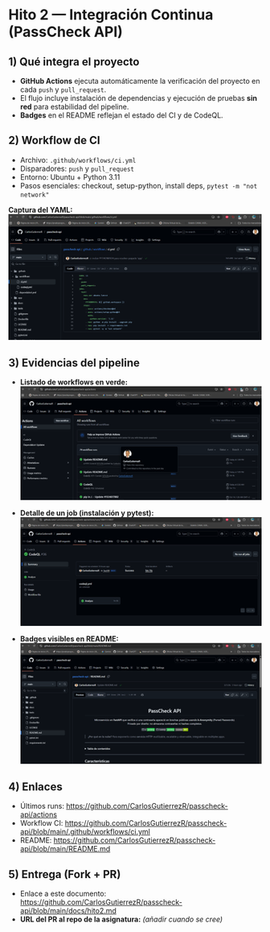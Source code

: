 # Hito 2 — Integración Continua (PassCheck API)

## 1) Qué integra el proyecto
- **GitHub Actions** ejecuta automáticamente la verificación del proyecto en cada `push` y `pull_request`.
- El flujo incluye instalación de dependencias y ejecución de pruebas **sin red** para estabilidad del pipeline.
- **Badges** en el README reflejan el estado del CI y de CodeQL.

## 2) Workflow de CI
- Archivo: `.github/workflows/ci.yml`
- Disparadores: `push` y `pull_request`
- Entorno: Ubuntu + Python 3.11
- Pasos esenciales: checkout, setup-python, install deps, `pytest -m "not network"`

**Captura del YAML:**
![ci.yml](img/h2_ci_yaml.png)

## 3) Evidencias del pipeline
- **Listado de workflows en verde:**
![Actions lista](img/h2_actions_lista.png)

- **Detalle de un job (instalación y pytest):**
![Actions job](img/h2_actions_job.png)

- **Badges visibles en README:**
![Badges](img/h2_readme_badges.png)

## 4) Enlaces
- Últimos runs: https://github.com/CarlosGutierrezR/passcheck-api/actions
- Workflow CI: https://github.com/CarlosGutierrezR/passcheck-api/blob/main/.github/workflows/ci.yml
- README: https://github.com/CarlosGutierrezR/passcheck-api/blob/main/README.md

## 5) Entrega (Fork + PR)
- Enlace a este documento: https://github.com/CarlosGutierrezR/passcheck-api/blob/main/docs/hito2.md
- **URL del PR al repo de la asignatura:** _(añadir cuando se cree)_

